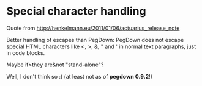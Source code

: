 # Special character handling

Quote from <http://henkelmann.eu/2011/01/06/actuarius_release_note> 

Better handling of escapes than PegDown: PegDown does not escape 
special HTML characters like <, >, &, " and ' in normal text paragraphs, just in code blocks.

Maybe if>they are&not "stand-alone"?    
    
Well, I don't think so :)
(at least not as of **pegdown 0.9.2**!)